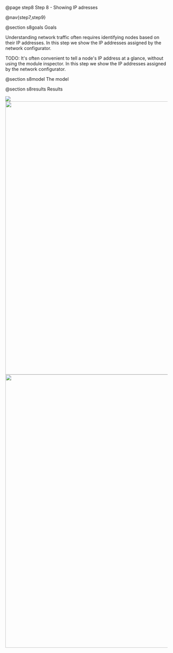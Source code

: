 @page step8 Step 8 - Showing IP adresses

@nav{step7,step9}

@section s8goals Goals

Understanding network traffic often requires identifying nodes based on their IP addresses.
In this step we show the IP addresses assigned by the network configurator. 

TODO:
It's often convenient to tell a node's IP address at a glance, without using the module inspector.
In this step we show the IP addresses assigned by the network configurator.

@section s8model The model
<!--
If we want to see the network nodes' IP addresses we have to set the parameters of the <tt>InterfaceTableVisualizer</tt>.
Here is the configuration:

@dontinclude omnetpp.ini
@skipline [Config Visualization06]
@until ####

With the <tt>nodeFilter</tt> parameter we can define the nodes list, that are considered.
By default that list is empty, so we must set it.
Then we can set an interface list.
That specifies which interfaces are considered at each node.
Besides of these parameters we can change the font color, the background color, and the opacity of the text.
These settings are optional, that may make the IP addresses clearly visible.

With <tt>InterfaceTableVisualizer</tt> we can display not only the IP address of a NIC, but the MAC address too.
To that we need to change the <tt>content</tt> parameter to <tt>macAddress</tt>.
-->
@section s8results Results

<img src="step08_ipaddress_2d.gif">
<img src="step6_result4.gif"  width="850">
<img src="step6_result3.png" width="850">
<!--
If we run the simulation, we can see a yellow bubble above each pedestrian with its wlan NIC IP address.

In 3D view mode the text is a little bit fainter.

If we set the content parameter to <tt>macAddress</tt>, we can see the given NIC MAC (layer 2) address.
-->

Sources: @ref omnetpp.ini, @ref VisualizationNetworks.ned
